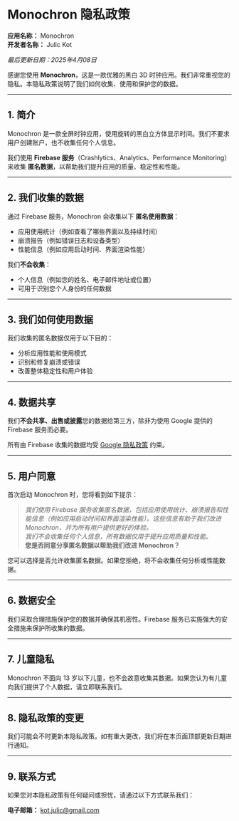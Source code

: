 # Monochron 隐私政策

**应用名称：** Monochron  
**开发者名称：** Julic Kot

_最后更新日期：2025年4月08日_

感谢您使用 **Monochron**，这是一款优雅的黑白 3D 时钟应用。我们非常重视您的隐私。本隐私政策说明了我们如何收集、使用和保护您的数据。

---

## 1. 简介

Monochron 是一款全屏时钟应用，使用旋转的黑白立方体显示时间。我们不要求用户创建账户，也不收集任何个人信息。

我们使用 **Firebase 服务**（Crashlytics、Analytics、Performance Monitoring）来收集 **匿名数据**，以帮助我们提升应用的质量、稳定性和性能。

---

## 2. 我们收集的数据

通过 Firebase 服务，Monochron 会收集以下 **匿名使用数据**：

- 应用使用统计（例如查看了哪些界面以及持续时间）
- 崩溃报告（例如错误日志和设备类型）
- 性能信息（例如应用启动时间、界面渲染性能）

我们**不会收集**：

- 个人信息（例如您的姓名、电子邮件地址或位置）
- 可用于识别您个人身份的任何数据

---

## 3. 我们如何使用数据

我们收集的匿名数据仅用于以下目的：

- 分析应用性能和使用模式
- 识别和修复崩溃或错误
- 改善整体稳定性和用户体验

---

## 4. 数据共享

我们**不会共享、出售或披露**您的数据给第三方，除非为使用 Google 提供的 Firebase 服务而必要。

所有由 Firebase 收集的数据均受 [Google 隐私政策](https://policies.google.com/privacy) 约束。

---

## 5. 用户同意

首次启动 Monochron 时，您将看到如下提示：

> *我们使用 Firebase 服务收集匿名数据，包括应用使用统计、崩溃报告和性能信息（例如应用启动时间和界面渲染性能）。这些信息有助于我们改进 Monochron，并为所有用户提供更好的体验。  
> 我们不会收集任何个人信息，所有数据仅用于提升应用质量和性能。*  
> **您是否同意分享匿名数据以帮助我们改进 Monochron？**

您可以选择是否允许收集匿名数据。如果您拒绝，将不会收集任何分析或性能数据。

---

## 6. 数据安全

我们采取合理措施保护您的数据并确保其机密性。Firebase 服务已实施强大的安全措施来保护所收集的数据。

---

## 7. 儿童隐私

Monochron 不面向 13 岁以下儿童，也不会故意收集其数据。如果您认为有儿童向我们提供了个人数据，请立即联系我们。

---

## 8. 隐私政策的变更

我们可能会不时更新本隐私政策。如有重大更改，我们将在本页面顶部更新日期进行通知。

---

## 9. 联系方式

如果您对本隐私政策有任何疑问或担忧，请通过以下方式联系我们：

**电子邮箱：** [kot.julic@gmail.com](mailto:kot.julic@gmail.com)
